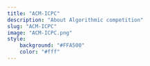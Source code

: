 ```yaml
---
title: "ACM-ICPC"
description: "About Algorithmic competition"
slug: "ACM-ICPC"
image: "ACM-ICPC.png"
style:
    background: "#FFA500"
    color: "#fff"
---
```

